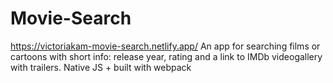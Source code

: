 # Movie-Search
https://victoriakam-movie-search.netlify.app/
An app for searching films or cartoons with short info: release year, rating and a link to IMDb videogallery with trailers.
Native JS + built with webpack
